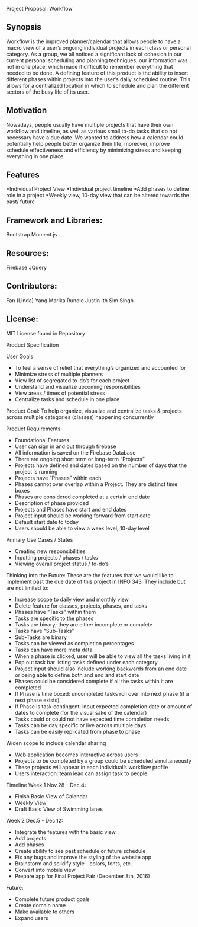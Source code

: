 Project Proposal: Workflow
## Synopsis

Workflow is the improved planner/calendar that allows people to have a macro view of a user’s ongoing individual projects in each class or personal category.  As a group, we all noticed a significant lack of cohesion in our current personal scheduling and planning techniques; our information was not in one place, which made it difficult to remember everything that needed to be done. A defining feature of this product is the ability to insert different phases within projects into the user’s daily scheduled routine.  This allows for a centralized location in which to schedule and plan the different sectors of the busy life of its user.

## Motivation
Nowadays, people usually have multiple projects that have their own workflow and timeline, as well as various small to-do tasks that do not necessary have a due date. We wanted to address how a calendar could potentially help people better organize their life, moreover, improve schedule effectiveness and efficiency by minimizing stress and keeping everything in one place.  

## Features
*Individual Project View
*Individual project timeline
*Add phases to define role in a project
*Weekly view, 10-day view that can be altered towards the past/ future

## Framework and Libraries:
Bootstrap
Moment.js

## Resources:
Firebase
JQuery

## Contributors:
Fan (Linda) Yang 
Marika Rundle
Justin Ith 
Sim Singh

## License:
MIT License found in Repository


Product Specification

User Goals
* To feel a sense of relief that everything’s organized and accounted for
* Minimize stress of multiple planners
* View list of segregated to-do’s for each project
* Understand and visualize upcoming responsibilities 
* View areas / times of potential stress
* Centralize tasks and schedule in one place


Product Goal:
To help organize, visualize and centralize tasks & projects across multiple categories (classes) happening concurrently


Product Requirements
* Foundational Features
* User can sign in and out through firebase
* All information is saved on the Firebase Database
* There are ongoing short term or long-term “Projects”
* Projects have defined end dates based on the number of days that the project is running
* Projects have “Phases” within each
* Phases cannot over overlap within a Project. They are distinct time boxes
* Phases are considered completed at a certain end date
* Description of phase provided
* Projects and Phases have start and end dates
* Project input should be working forward from start date
* Default start date to today
* Users should be able to view a week level, 10-day level


Primary Use Cases / States
* Creating new responsibilities
* Inputting projects / phases / tasks
* Viewing overall project status / to-do’s


Thinking into the Future:
These are the features that we would like to implement past the due date of this project in INFO 343.  They include but are not limited to:

* Increase scope to daily view and monthly view
* Delete feature for classes, projects, phases, and tasks
* Phases have “Tasks” within them
* Tasks are specific to the phases
* Tasks are binary; they are either incomplete or complete
* Tasks have “Sub-Tasks”
* Sub-Tasks are binary
* Tasks can be viewed as completion percentages
* Tasks can have more meta data
* When a phase is clicked, user will be able to view all the tasks living in it
* Pop out task bar listing tasks defined under each category
* Project input should also include working backwards from an end date or being able to define both and end and start date
* Phases could be considered complete if all the tasks within it are completed
* If Phase is time boxed: uncompleted tasks roll over into next phase (if a next phase exists)
* If Phase is task contingent: input expected completion date or amount of dates to complete (for the visual sake of the calendar)
* Tasks could or could not have expected time completion needs
* Tasks can be day specific or live across multiple days
* Tasks can be easily replicated from phase to phase


Widen scope to include calendar sharing
* Web application becomes interactive across users
* Projects to be completed by a group could be scheduled simultaneously
* These projects will appear in each individual’s workflow profile
* Users interaction: team lead can assign task to people  


Timeline
Week 1 Nov.28 - Dec.4:
* Finish Basic View of Calendar
* Weekly View
* Draft Basic View of Swimming lanes

Week 2 Dec.5 - Dec.12:
* Integrate the features with the basic view
* Add projects
* Add phases
* Create ability to see past schedule or future schedule 
* Fix any bugs and improve the styling of the website app
* Brainstorm and solidify style - colors, fonts, etc.
* Convert into mobile view 
* Prepare app for Final Project Fair (December 8th, 2016)

Future:
* Complete future product goals
* Create domain name
* Make available to others 
* Expand users


